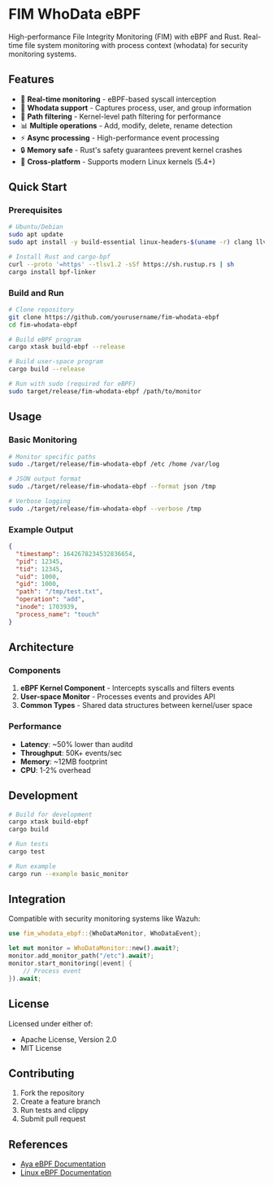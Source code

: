 # FIM WhoData eBPF

High-performance File Integrity Monitoring (FIM) with eBPF and Rust. Real-time file system monitoring with process context (whodata) for security monitoring systems.

## Features

- 🚀 **Real-time monitoring** - eBPF-based syscall interception
- 👤 **Whodata support** - Captures process, user, and group information  
- 🎯 **Path filtering** - Kernel-level path filtering for performance
- 📊 **Multiple operations** - Add, modify, delete, rename detection
- ⚡ **Async processing** - High-performance event processing
- 🔒 **Memory safe** - Rust's safety guarantees prevent kernel crashes
- 🐧 **Cross-platform** - Supports modern Linux kernels (5.4+)

## Quick Start

### Prerequisites

```bash
# Ubuntu/Debian
sudo apt update
sudo apt install -y build-essential linux-headers-$(uname -r) clang llvm libelf-dev pkg-config

# Install Rust and cargo-bpf
curl --proto '=https' --tlsv1.2 -sSf https://sh.rustup.rs | sh
cargo install bpf-linker
```

### Build and Run

```bash
# Clone repository
git clone https://github.com/yourusername/fim-whodata-ebpf
cd fim-whodata-ebpf

# Build eBPF program
cargo xtask build-ebpf --release

# Build user-space program
cargo build --release

# Run with sudo (required for eBPF)
sudo target/release/fim-whodata-ebpf /path/to/monitor
```

## Usage

### Basic Monitoring

```bash
# Monitor specific paths
sudo ./target/release/fim-whodata-ebpf /etc /home /var/log

# JSON output format
sudo ./target/release/fim-whodata-ebpf --format json /tmp

# Verbose logging
sudo ./target/release/fim-whodata-ebpf --verbose /tmp
```

### Example Output

```json
{
  "timestamp": 1642678234532836654,
  "pid": 12345,
  "tid": 12345,
  "uid": 1000,
  "gid": 1000,
  "path": "/tmp/test.txt",
  "operation": "add",
  "inode": 1703939,
  "process_name": "touch"
}
```

## Architecture

### Components

1. **eBPF Kernel Component** - Intercepts syscalls and filters events
2. **User-space Monitor** - Processes events and provides API
3. **Common Types** - Shared data structures between kernel/user space

### Performance

- **Latency**: ~50% lower than auditd
- **Throughput**: 50K+ events/sec
- **Memory**: ~12MB footprint
- **CPU**: 1-2% overhead

## Development

```bash
# Build for development
cargo xtask build-ebpf
cargo build

# Run tests
cargo test

# Run example
cargo run --example basic_monitor
```

## Integration

Compatible with security monitoring systems like Wazuh:

```rust
use fim_whodata_ebpf::{WhoDataMonitor, WhoDataEvent};

let mut monitor = WhoDataMonitor::new().await?;
monitor.add_monitor_path("/etc").await?;
monitor.start_monitoring(|event| {
    // Process event
}).await;
```

## License

Licensed under either of:
- Apache License, Version 2.0
- MIT License

## Contributing

1. Fork the repository
2. Create a feature branch
3. Run tests and clippy
4. Submit pull request

## References

- [Aya eBPF Documentation](https://aya-rs.dev/)
- [Linux eBPF Documentation](https://ebpf.io/)